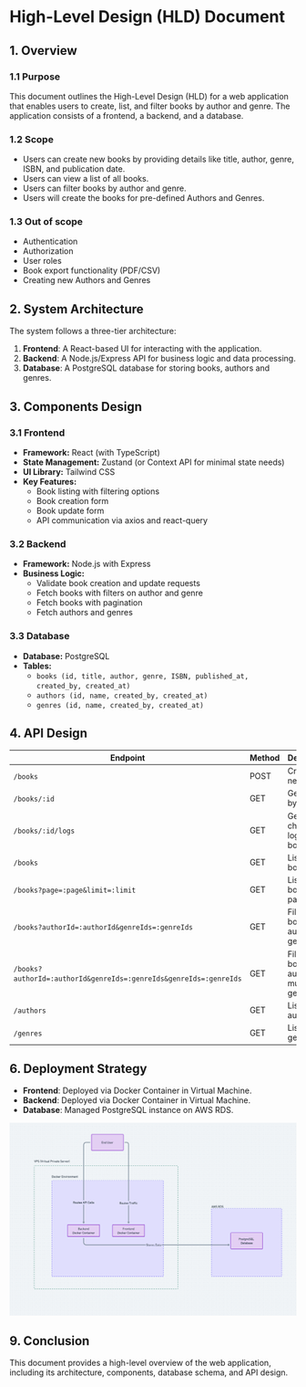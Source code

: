 # High-Level Design (HLD) Document

## 1. Overview

### 1.1 Purpose

This document outlines the High-Level Design (HLD) for a web application that enables users to create, list, and filter books by author and genre. The application consists of a frontend, a backend, and a database.

### 1.2 Scope

- Users can create new books by providing details like title, author, genre, ISBN, and publication date.
- Users can view a list of all books.
- Users can filter books by author and genre.
- Users will create the books for pre-defined Authors and Genres.

### 1.3 Out of scope

- Authentication
- Authorization
- User roles
- Book export functionality (PDF/CSV)
- Creating new Authors and Genres


## 2. System Architecture

The system follows a three-tier architecture:

1. **Frontend**: A React-based UI for interacting with the application.
2. **Backend**: A Node.js/Express API for business logic and data processing.
3. **Database**: A PostgreSQL database for storing books, authors and genres.

## 3. Components Design

### 3.1 Frontend

- **Framework:** React (with TypeScript)
- **State Management:** Zustand (or Context API for minimal state needs)
- **UI Library:** Tailwind CSS
- **Key Features:**
  - Book listing with filtering options
  - Book creation form
  - Book update form
  - API communication via axios and react-query

### 3.2 Backend

- **Framework:** Node.js with Express
- **Business Logic:**
  - Validate book creation and update requests
  - Fetch books with filters on author and genre
  - Fetch books with pagination
  - Fetch authors and genres

### 3.3 Database

- **Database:** PostgreSQL
- **Tables:**
  - `books (id, title, author, genre, ISBN, published_at, created_by, created_at)`
  - `authors (id, name, created_by, created_at)`
  - `genres (id, name, created_by, created_at)`

## 4. API Design

| Endpoint | Method | Description |
|----------|--------|-------------|
| `/books` | POST | Creates a new book |
| `/books/:id` | GET | Gets a book by id |
| `/books/:id/logs` | GET | Gets the change logs of a book |
| `/books` | GET | Lists all books |
| `/books?page=:page&limit=:limit` | GET | Lists all books with pagination |
| `/books?authorId=:authorId&genreIds=:genreIds` | GET | Filters books by author and genre |
| `/books?authorId=:authorId&genreIds=:genreIds&genreIds=:genreIds` | GET | Filters books by author and multiple genres |
| `/authors` | GET | Lists all authors |
| `/genres` | GET | Lists all genres |

## 6. Deployment Strategy

- **Frontend**: Deployed via Docker Container in Virtual Machine.
- **Backend**: Deployed via Docker Container in Virtual Machine.
- **Database**: Managed PostgreSQL instance on AWS RDS.

![Deployment Architecture](./deployment.png)


## 9. Conclusion
This document provides a high-level overview of the web application, including its architecture, components, database schema, and API design.